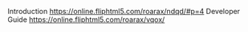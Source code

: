 Introduction
https://online.fliphtml5.com/roarax/ndqd/#p=4
Developer Guide
https://online.fliphtml5.com/roarax/vqox/
